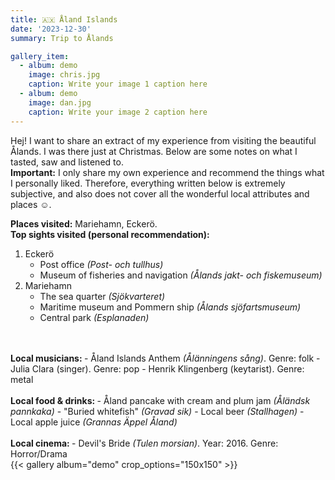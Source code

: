 ```yaml
---
title: 🇦🇽 Åland Islands 
date: '2023-12-30'
summary: Trip to Ålands

gallery_item:
  - album: demo
    image: chris.jpg
    caption: Write your image 1 caption here
  - album: demo
    image: dan.jpg
    caption: Write your image 2 caption here 
---
```

Hej! I want to share an extract of my experience from visiting the beautiful Ålands. I was there just at Christmas. Below are some notes on what I tasted, saw and listened to.<br>
<b>Important:</b> I only share my own experience and recommend the things what I personally liked. Therefore, everything written below is extremely subjective, and also does not cover all the wonderful local attributes and places ☺️.

<b>Places visited:</b> Mariehamn, Eckerö.<br>
<b>Top sights visited (personal recommendation): </b>
1. Eckerö
    - Post office <i>(Post- och tullhus)</i>
    - Museum of fisheries and navigation <i>(Ålands jakt- och fiskemuseum)</i>
2. Mariehamn
    - The sea quarter <i>(Sjökvarteret)</i>
    - Maritime museum and Pommern ship <i>(Ålands sjöfartsmuseum)</i>
    - Central park <i>(Esplanaden)</i>
<br>
<br>
<b>Local musicians: </b>
- Åland Islands Anthem <i>(Ålänningens sång)</i>. Genre: folk 
- Julia Clara (singer). Genre: pop
- Henrik Klingenberg (keytarist). Genre: metal
<br>
<br>
<b>Local food & drinks: </b>
- Åland pancake with cream and plum jam <i>(Åländsk pannkaka)</i>
- "Buried whitefish" <i>(Gravad sik)</i>
- Local beer <i>(Stallhagen)</i>
- Local apple juice <i>(Grannas Äppel Åland)</i>
<br>
<br>
<b>Local cinema: </b>
- Devil's Bride <i>(Tulen morsian)</i>. Year: 2016. Genre: Horror/Drama
<br>
{{< gallery album="demo" crop_options="150x150" >}}
   

